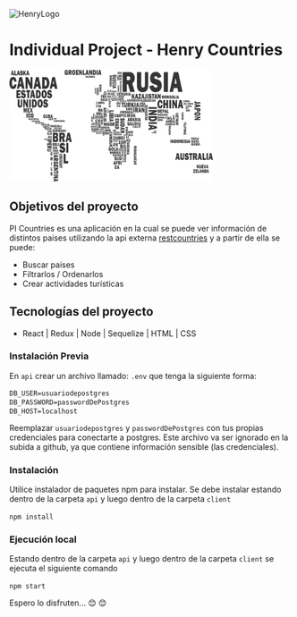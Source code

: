 ![HenryLogo](https://d31uz8lwfmyn8g.cloudfront.net/Assets/logo-henry-white-lg.png)

# Individual Project - Henry Countries

<p align="left">
  <img height="200" src="./countries.png" />
</p>


## Objetivos del proyecto

PI Countries es una aplicación en la cual se puede ver información de  distintos paises utilizando la api externa [restcountries](https://restcountries.com/) y a partir de ella se puede:
- Buscar paises
- Filtrarlos / Ordenarlos
- Crear actividades turísticas



## Tecnologías del proyecto
- React | Redux | Node | Sequelize | HTML | CSS

### Instalación Previa
En `api` crear un archivo llamado: `.env` que tenga la siguiente forma:

```env
DB_USER=usuariodepostgres
DB_PASSWORD=passwordDePostgres
DB_HOST=localhost
```

Reemplazar `usuariodepostgres` y `passwordDePostgres` con tus propias credenciales para conectarte a postgres. Este archivo va ser ignorado en la subida a github, ya que contiene información sensible (las credenciales).

### Instalación 

Utilice instalador de paquetes npm  para instalar. Se debe instalar estando dentro de la carpeta `api` y luego dentro de la carpeta `client`

`npm install`

### Ejecución local 

Estando dentro de la carpeta `api` y luego dentro de la carpeta `client` se ejecuta el siguiente comando

`npm start`

Espero lo disfruten... :blush: :blush:
